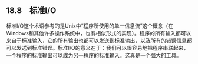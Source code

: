 ## 18.8　标准I/O

标准I/O这个术语参考的是Unix中“程序所使用的单一信息流”这个概念（在Windows和其他许多操作系统中，也有相似形式的实现）。程序的所有输入都可以来自于标准输入，它的所有输出也都可以发送到标准输出，以及所有的错误信息都可以发送到标准错误。标准I/O的意义在于：我们可以很容易地把程序串联起来，一个程序的标准输出可以成为另一程序的标准输入。这真是一个强大的工具。